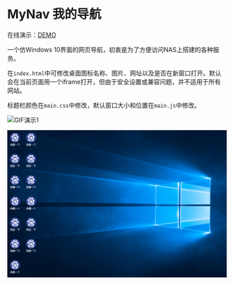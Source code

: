 # MyNav 我的导航

在线演示：[DEMO](https://renzhn.github.io/MyNav/)

一个仿Windows 10界面的网页导航，初衷是为了方便访问NAS上搭建的各种服务。

在`index.html`中可修改桌面图标名称、图片、网址以及是否在新窗口打开。默认会在当前页面用一个iframe打开，但由于安全设置或兼容问题，并不适用于所有网站。

标题栏颜色在`main.css`中修改，默认窗口大小和位置在`main.js`中修改。

![GIF演示1](preview1.gif)

![GIF演示2](preview2.gif)
